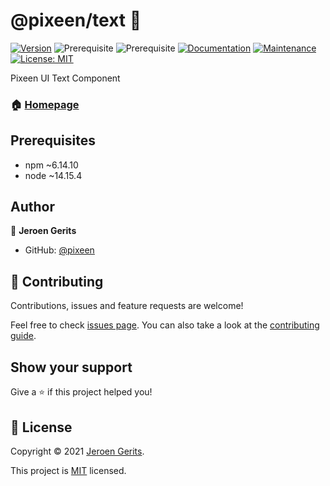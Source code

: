 # @pixeen/text 👋
[![Version](https://img.shields.io/npm/v/@pixeen/text.svg)](https://www.npmjs.com/package/@pixeen/text)
![Prerequisite](https://img.shields.io/badge/npm-~6.14.10-blue.svg)
![Prerequisite](https://img.shields.io/badge/node-~14.15.4-blue.svg)
[![Documentation](https://img.shields.io/badge/documentation-yes-brightgreen.svg)](https://github.com/pixeen/ui#readme)
[![Maintenance](https://img.shields.io/badge/Maintained%3F-yes-green.svg)](https://github.com/pixeen/ui/graphs/commit-activity)
[![License: MIT](https://img.shields.io/github/license/pixeen/@pixeen/text)](https://github.com/pixeen/ui/blob/master/LICENSE)

Pixeen UI Text Component

### 🏠 [Homepage](https://github.com/pixeen/ui)

## Prerequisites

- npm ~6.14.10
- node ~14.15.4

## Author

👤 **Jeroen Gerits**

* GitHub: [@pixeen](https://github.com/pixeen)

## 🤝 Contributing

Contributions, issues and feature requests are welcome!

Feel free to check [issues page](https://github.com/pixeen/ui/issues). You can also take a look at the [contributing guide](https://github.com/pixeen/ui/blob/master/CONTRIBUTING.md).

## Show your support

Give a ⭐️ if this project helped you!


## 📝 License

Copyright © 2021 [Jeroen Gerits](https://github.com/pixeen).

This project is [MIT](https://github.com/pixeen/ui/blob/master/LICENSE) licensed.

